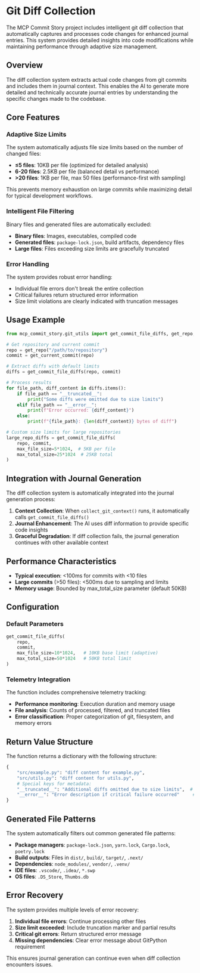 # Git Diff Collection

The MCP Commit Story project includes intelligent git diff collection that automatically captures and processes code changes for enhanced journal entries. This system provides detailed insights into code modifications while maintaining performance through adaptive size management.

## Overview

The diff collection system extracts actual code changes from git commits and includes them in journal context. This enables the AI to generate more detailed and technically accurate journal entries by understanding the specific changes made to the codebase.

## Core Features

### Adaptive Size Limits

The system automatically adjusts file size limits based on the number of changed files:

- **≤5 files**: 10KB per file (optimized for detailed analysis)
- **6-20 files**: 2.5KB per file (balanced detail vs performance)  
- **>20 files**: 1KB per file, max 50 files (performance-first with sampling)

This prevents memory exhaustion on large commits while maximizing detail for typical development workflows.

### Intelligent File Filtering

Binary files and generated files are automatically excluded:

- **Binary files**: Images, executables, compiled code
- **Generated files**: `package-lock.json`, build artifacts, dependency files
- **Large files**: Files exceeding size limits are gracefully truncated

### Error Handling

The system provides robust error handling:

- Individual file errors don't break the entire collection
- Critical failures return structured error information
- Size limit violations are clearly indicated with truncation messages

## Usage Example

```python
from mcp_commit_story.git_utils import get_commit_file_diffs, get_repo, get_current_commit

# Get repository and current commit
repo = get_repo("/path/to/repository")
commit = get_current_commit(repo)

# Extract diffs with default limits
diffs = get_commit_file_diffs(repo, commit)

# Process results
for file_path, diff_content in diffs.items():
    if file_path == "__truncated__":
        print("Some diffs were omitted due to size limits")
    elif file_path == "__error__":
        print(f"Error occurred: {diff_content}")
    else:
        print(f"{file_path}: {len(diff_content)} bytes of diff")

# Custom size limits for large repositories
large_repo_diffs = get_commit_file_diffs(
    repo, commit, 
    max_file_size=5*1024,  # 5KB per file
    max_total_size=25*1024  # 25KB total
)
```

## Integration with Journal Generation

The diff collection system is automatically integrated into the journal generation process:

1. **Context Collection**: When `collect_git_context()` runs, it automatically calls `get_commit_file_diffs()`
2. **Journal Enhancement**: The AI uses diff information to provide specific code insights
3. **Graceful Degradation**: If diff collection fails, the journal generation continues with other available context

## Performance Characteristics

- **Typical execution**: <100ms for commits with <10 files
- **Large commits** (>50 files): <500ms due to sampling and limits
- **Memory usage**: Bounded by max_total_size parameter (default 50KB)

## Configuration

### Default Parameters

```python
get_commit_file_diffs(
    repo,
    commit,
    max_file_size=10*1024,   # 10KB base limit (adaptive)
    max_total_size=50*1024   # 50KB total limit
)
```

### Telemetry Integration

The function includes comprehensive telemetry tracking:

- **Performance monitoring**: Execution duration and memory usage
- **File analysis**: Counts of processed, filtered, and truncated files
- **Error classification**: Proper categorization of git, filesystem, and memory errors

## Return Value Structure

The function returns a dictionary with the following structure:

```python
{
    "src/example.py": "diff content for example.py",
    "src/utils.py": "diff content for utils.py",
    # Special keys for metadata:
    "__truncated__": "Additional diffs omitted due to size limits",  # If applicable
    "__error__": "Error description if critical failure occurred"     # If applicable
}
```

## Generated File Patterns

The system automatically filters out common generated file patterns:

- **Package managers**: `package-lock.json`, `yarn.lock`, `Cargo.lock`, `poetry.lock`
- **Build outputs**: Files in `dist/`, `build/`, `target/`, `.next/`
- **Dependencies**: `node_modules/`, `vendor/`, `.venv/`
- **IDE files**: `.vscode/`, `.idea/`, `*.swp`
- **OS files**: `.DS_Store`, `Thumbs.db`

## Error Recovery

The system provides multiple levels of error recovery:

1. **Individual file errors**: Continue processing other files
2. **Size limit exceeded**: Include truncation marker and partial results
3. **Critical git errors**: Return structured error message
4. **Missing dependencies**: Clear error message about GitPython requirement

This ensures journal generation can continue even when diff collection encounters issues. 